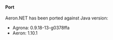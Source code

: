 #### Port
Aeron.NET has been ported against Java version:
- Agrona: 0.9.18-13-g0378ffa 
- Aeron:  1.10.1
